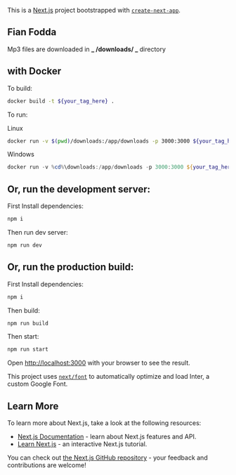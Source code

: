 This is a [Next.js](https://nextjs.org/) project bootstrapped with [`create-next-app`](https://github.com/vercel/next.js/tree/canary/packages/create-next-app).

## Fian Fodda

Mp3 files are downloaded in **_ /downloads/ _** directory

## with Docker

To build:

```bash
docker build -t ${your_tag_here} .
```

To run:

Linux

```bash
docker run -v $(pwd)/downloads:/app/downloads -p 3000:3000 ${your_tag_here}
```

Windows

```powershell
docker run -v %cd%\downloads:/app/downloads -p 3000:3000 ${your_tag_here}
```

## Or, run the development server:

First Install dependencies:

```bash
npm i

```

Then run dev server:

```bash
npm run dev

```

## Or, run the production build:

First Install dependencies:

```bash
npm i

```

Then build:

```bash
npm run build

```

Then start:

```bash
npm run start

```

Open [http://localhost:3000](http://localhost:3000) with your browser to see the result.

This project uses [`next/font`](https://nextjs.org/docs/basic-features/font-optimization) to automatically optimize and load Inter, a custom Google Font.

## Learn More

To learn more about Next.js, take a look at the following resources:

- [Next.js Documentation](https://nextjs.org/docs) - learn about Next.js features and API.
- [Learn Next.js](https://nextjs.org/learn) - an interactive Next.js tutorial.

You can check out [the Next.js GitHub repository](https://github.com/vercel/next.js/) - your feedback and contributions are welcome!
